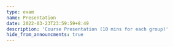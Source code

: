 ```yaml
---
type: exam
name: Presentation
date: 2022-03-23T23:59:59+8:49
description: 'Course Presentation (10 mins for each group)'
hide_from_announcments: true
---
```

